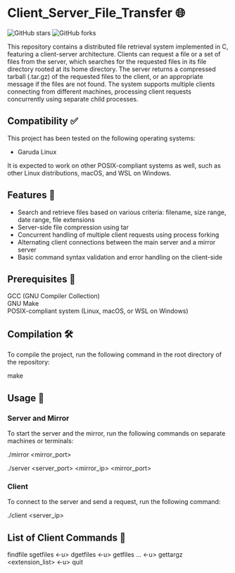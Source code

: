 # Client_Server_File_Transfer 🌐

![GitHub stars](https://img.shields.io/github/stars/Harshpatel6498/Client_Server_File_Transfer?style=flat-square)
![GitHub forks](https://img.shields.io/github/forks/Harshpatel6498/Client_Server_File_Transfer?style=flat-square)

This repository contains a distributed file retrieval system implemented in C, featuring a client-server architecture. Clients can request a file or a set of files from the server, which searches for the requested files in its file directory rooted at its home directory. The server returns a compressed tarball (.tar.gz) of the requested files to the client, or an appropriate message if the files are not found. The system supports multiple clients connecting from different machines, processing client requests concurrently using separate child processes.

## Compatibility ✅

This project has been tested on the following operating systems:

- Garuda Linux

It is expected to work on other POSIX-compliant systems as well, such as other Linux distributions, macOS, and WSL on Windows.

## Features 🌟

- Search and retrieve files based on various criteria: filename, size range, date range, file extensions
- Server-side file compression using tar
- Concurrent handling of multiple client requests using process forking
- Alternating client connections between the main server and a mirror server
- Basic command syntax validation and error handling on the client-side

## Prerequisites 🔧

GCC (GNU Compiler Collection)
<br>
GNU Make
<br>
POSIX-compliant system (Linux, macOS, or WSL on Windows)

## Compilation 🛠
To compile the project, run the following command in the root directory of the repository:

make


## Usage 🚀
### Server and Mirror
To start the server and the mirror, run the following commands on separate machines or terminals:

./mirror <mirror_port>


./server <server_port> <mirror_ip> <mirror_port>

### Client
To connect to the server and send a request, run the following command:

./client <server_ip> <port>




## List of Client Commands 📜

findfile <filename>
sgetfiles <size1> <size2> <-u>
dgetfiles <date1> <date2> <-u>
getfiles <file1> <file2> ... <file6> <-u>
gettargz <extension_list> <-u>
quit
